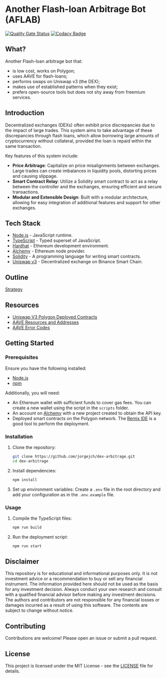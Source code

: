 # Another Flash-loan Arbitrage Bot (AFLAB)

[![Quality Gate Status](https://sonarcloud.io/api/project_badges/measure?project=jorgejch_dex-arbitrage&metric=alert_status)](https://sonarcloud.io/summary/new_code?id=jorgejch_dex-arbitrage) [![Codacy Badge](https://app.codacy.com/project/badge/Grade/7538c6b1bbb44105a7159daa9d70450e)](https://app.codacy.com/gh/jorgejch/dex-arbitrage/dashboard?utm_source=gh&utm_medium=referral&utm_content=&utm_campaign=Badge_grade)

## What?

Another Flash-loan arbitrage bot that:

- is low cost, works on Polygon;
- uses AAVE for flash-loans;
- performs swaps on Uniswap v3 (the DEX);
- makes use of established patterns when they exist;
- prefers open-source tools but does not shy away from freemium services.

## Introduction

Decentralized exchanges (DEXs) often exhibit price discrepancies due to the impact of large trades. This system aims to take advantage of these discrepancies through flash loans, which allow borrowing large amounts of cryptocurrency without collateral, provided the loan is repaid within the same transaction.

Key features of this system include:

- **Price Arbitrage**: Capitalize on price misalignments between exchanges. Large trades can create imbalances in liquidity pools, distorting prices and causing slippage.
- **Smart Contract Relay**: Utilize a Solidity smart contract to act as a relay between the controller and the exchanges, ensuring efficient and secure transactions.
- **Modular and Extensible Design**: Built with a modular architecture, allowing for easy integration of additional features and support for other exchanges.

## Tech Stack

- [Node.js](https://nodejs.org) - JavaScript runtime.
- [TypeScript](https://www.typescriptlang.org) - Typed superset of JavaScript.
- [Hardhat](https://hardhat.org) - Ethereum development environment.
- [Alchemy](www.alchemy.com) - Ethereum node provider.
- [Solidity](https://soliditylang.org) - A programming language for writing smart contracts.
- [Uniswap v3](https://app.uniswap.org/) - Decentralized exchange on Binance Smart Chain.

## Outline

[Strategy](STRATEGY.md)

## Resources

- [Uniswap V3 Polygon Deployed Contracts](https://docs.uniswap.org/contracts/v3/reference/deployments/polygon-deployments)
- [AAVE Resources and Addresses](https://aave.com/docs/resources/addresses)
- [AAVE Error Codes](https://github.com/aave/aave-v3-core/blob/master/contracts/protocol/libraries/helpers/Errors.sol)

## Getting Started

### Prerequisites

Ensure you have the following installed:

- [Node.js](https://nodejs.org)
- [npm](https://www.npmjs.com/)

Additionally, you will need:

- An Ethereum wallet with sufficient funds to cover gas fees. You can create a new wallet using the script in the `scripts` folder.
- An account on [Alchemy](https://www.alchemy.com/) with a new project created to obtain the API key.
- Deployed smart contracts on the Polygon network. The [Remix IDE](https://remix.ethereum.org/) is a good tool to perform the deployment.

### Installation

1. Clone the repository:

    ```sh
    git clone https://github.com/jorgejch/dex-arbitrage.git
    cd dex-arbitrage
    ```

2. Install dependencies:

    ```sh
    npm install
    ```

3. Set up environment variables: Create a `.env` file in the root directory and add your configuration as in the `.env.example` file.

### Usage

1. Compile the TypeScript files:

    ```sh
    npm run build
    ```

2. Run the deployment script:

    ```sh
    npm run start
    ```

## Disclaimer

This repository is for educational and informational purposes only. It is not investment advice or a recommendation to buy or sell any financial instrument. The information provided here should not be used as the basis for any investment decision. Always conduct your own research and consult with a qualified financial advisor before making any investment decisions. The authors and contributors are not responsible for any financial losses or damages incurred as a result of using this software. The contents are subject to change without notice.

## Contributing

Contributions are welcome! Please open an issue or submit a pull request.

## License

This project is licensed under the MIT License - see the [LICENSE](LICENSE) file for details.

